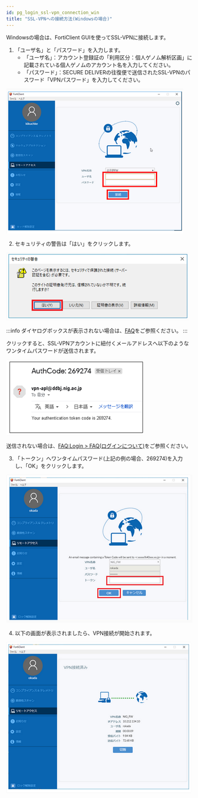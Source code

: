 ```yaml
---
id: pg_login_ssl-vpn_connection_win
title: "SSL-VPNへの接続方法(Windowsの場合)"
---
```



Windowsの場合は、FortiClient GUIを使ってSSL-VPNに接続します。


1. 「ユーザ名」と「パスワード」を入力します。
    - 「ユーザ名」：アカウント登録証の「利用区分：個人ゲノム解析区画」に記載されている個人ゲノムのアカウント名を入力してください。
    - 「パスワード」：SECURE DELIVERの往復便で送信されたSSL-VPNのパスワード「VPNパスワード」を入力してください。

![figure](VPNwin_13.png) 


2. セキュリティの警告は「はい」をクリックします。

![figure](VPNwin_14.png)

:::info
ダイヤログボックスが表示されない場合は、[FAQ](/guides/FAQ/faq_personal_genome/faq_forticlient/#dialogbox_disappear)をご参照ください。
:::

クリックすると、SSL-VPNアカウントに紐付くメールアドレスへ以下のようなワンタイムパスワードが送信されます。

![figure](VPNwin_15.png)

送信されない場合は、[FAQ:Login > FAQ(ログインについて)](/guides/FAQ/faq_personal_genome/faq_forticlient/#no-onetime-pw-received)をご参照ください。


3. 「トークン」へワンタイムパスワード(上記の例の場合、269274)を入力し、「OK」をクリックします。

![figure](VPNwin_16.png)


4. 以下の画面が表示されましたら、VPN接続が開始されます。

![figure](VPNwin_17.png)

